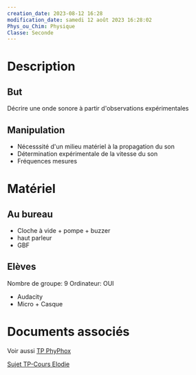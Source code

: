 ```yaml
---
creation_date: 2023-08-12 16:28 
modification_date: samedi 12 août 2023 16:28:02
Phys_ou_Chim: Physique
Classe: Seconde
---
```


# Description
## But

Décrire une onde sonore à partir d'observations expérimentales

## Manipulation

- Nécesssité d'un milieu matériel à la propagation du son
- Détermination expérimentale de la vitesse du son
- Fréquences mesures
# Matériel
## Au bureau

- Cloche à vide + pompe + buzzer
- haut parleur
- GBF

## Elèves

Nombre de groupe: 9
Ordinateur: OUI

- Audacity
- Micro + Casque


# Documents associés

Voir aussi [TP PhyPhox](https://www.icloud.com/iclouddrive/03eT_o1J0BFtH3iw2NS0NVXCw#tp-signal-sonore_V2)


[Sujet TP-Cours Elodie](https://www.icloud.com/iclouddrive/0e0AGzAMYfodncbZQA_bk-9IQ#TP_cours_le_son)